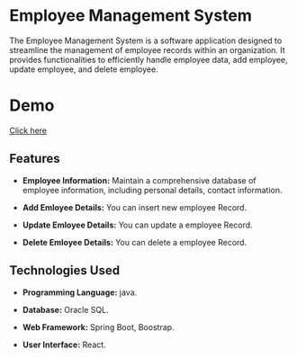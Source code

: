 # Employee Management System

The Employee Management System is a software application designed to streamline the management of employee records within an organization. It provides functionalities to efficiently handle employee data, add employee, update employee, and delete employee.

# Demo
[Click here](https://prajapati-kiran.github.io/Employee-Management-System/demo/index.html)
## Features

- **Employee Information:** Maintain a comprehensive database of employee information, including personal details, contact information.
  
- **Add Emloyee Details:** You can insert new employee Record.

- **Update Emloyee Details:** You can update a employee Record.

- **Delete Emloyee Details:** You can delete a employee Record.

## Technologies Used

- **Programming Language:** java.

- **Database:** Oracle SQL.

- **Web Framework:** Spring Boot, Boostrap.

- **User Interface:** React.

